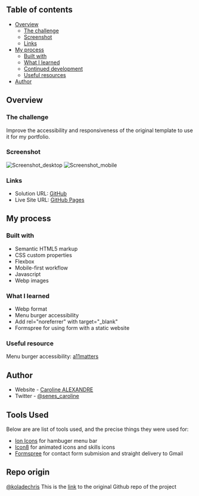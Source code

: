 ## Table of contents

- [Overview](#overview)
    - [The challenge](#the-challenge)
    - [Screenshot](#screenshot)
    - [Links](#links)
- [My process](#my-process)
    - [Built with](#built-with)
    - [What I learned](#what-i-learned)
    - [Continued development](#continued-development)
    - [Useful resources](#useful-resources)
- [Author](#author)

## Overview

### The challenge

Improve the accessibility and responsiveness of the original template to use it for my portfolio.

### Screenshot

![Screenshot_desktop]()
![Screenshot_mobile]()

### Links

- Solution URL: [GitHub](https://github.com/CarolineSenes/Portfolio)
- Live Site URL: [GitHub Pages](https://carolinesenes.github.io/Portfolio/)

## My process

### Built with

- Semantic HTML5 markup
- CSS custom properties
- Flexbox
- Mobile-first workflow
- Javascript
- Webp images

### What I learned

- Webp format
- Menu burger accessibility
- Add rel="noreferrer" with target="_blank" 
- Formspree for using form with a static website

### Useful resource
Menu burger accessibility: [a11matters](https://www.a11ymatters.com/pattern/mobile-nav/)

## Author

- Website - [Caroline ALEXANDRE](https://github.com/CarolineSenes?tab=repositories)
- Twitter - [@senes_caroline](https://twitter.com/senes_caroline)

## Tools Used

Below are are list of tools used, and the precise things they were used for:

- [Ion Icons](https://ionic.io/ionicons) for hambuger menu bar
- [Icon8](https://icons8.com/) for animated icons and skills icons
- [Formspree](https://formspree.io/) for contact form submision and straight delivery to Gmail

## Repo origin

[@koladechris](https://www.twitter.com/koladechris)
This is the [link](https://github.com/Ksound22/developer-portfolio) to the original Github repo of the project
